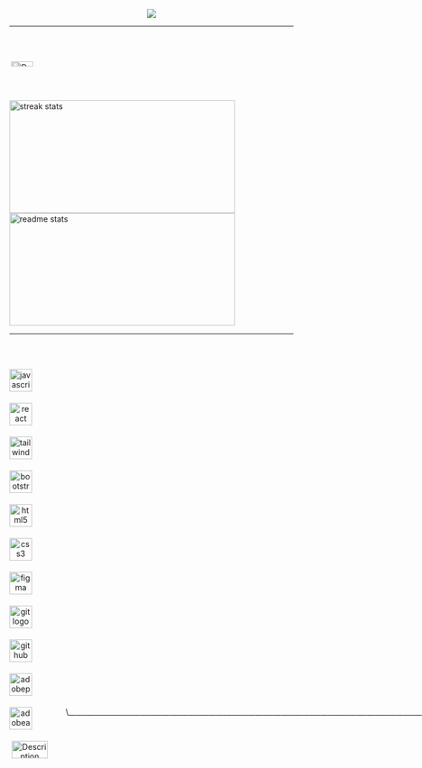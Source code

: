 <p align="center">
  <img src="https://readme-typing-svg.herokuapp.com?font=Fira+Code&size=22&duration=2500&pause=800&color=36BCF7&center=true&vCenter=true&width=600&lines=Hey+there%2C+It+Is+Noorullah;Available+for+hiring;Focusing+on+JavaScript+and+React" />
</p>

---

<br><br>
<p style="display: grid; grid-template-columns: 1fr 1fr; gap: 20px;">
  <img align="right" width="40%" src="https://user-images.githubusercontent.com/74038190/212748842-9fcbad5b-6173-4175-8a61-521f3dbb7514.gif" alt="Description">
  <div align="left">
    <img width="400" height="200" src="https://github-readme-streak-stats-salesp07.vercel.app/?user=NN-Bayat&count_private=true&theme=react&border_radius=10" alt="streak stats"/>
    <img width="400" height="200" src="https://github-readme-stats-salesp07.vercel.app/api?username=NN-Bayat&count_private=true&show_icons=true&theme=react&rank_icon=github&border_radius=10" alt="readme stats"/>
  </div>
</p>

---

<br><br>
<div align="center" style="display: grid; grid-template-columns: 1fr 1fr; gap: 20px;">
    <img src="https://cdn.simpleicons.org/javascript/F7DF1E" height="40" alt="javascript logo" />
    <img width="12" />
    <img src="https://cdn.simpleicons.org/react/61DAFB" height="40" alt="react logo" />
    <img width="12" />
    <img src="https://cdn.simpleicons.org/tailwindcss/06B6D4" height="40" alt="tailwindcss logo" />
    <img width="12" />
    <img src="https://skillicons.dev/icons?i=bootstrap" height="40" alt="bootstrap logo" />
    <img width="12" />
    <img src="https://skillicons.dev/icons?i=html" height="40" alt="html5 logo" />
    <img width="12" />
    <img src="https://skillicons.dev/icons?i=css" height="40" alt="css3 logo" />
    <img width="12" />
    <img src="https://skillicons.dev/icons?i=figma" height="40" alt="figma logo" />
    <img width="12" />
    <img src="https://cdn.simpleicons.org/git/F05032" height="40" alt="git logo" />
    <img width="12" />
    <img src="https://skillicons.dev/icons?i=github" height="40" alt="github logo" />
    <img width="12" />
    <img src="https://skillicons.dev/icons?i=ps" height="40" alt="adobephotoshop logo" />
    <img width="12" />
    <img src="https://skillicons.dev/icons?i=ae" height="40" alt="adobeaftereffects logo" />\__________________________________________________________________________________________________________/
    <br><br>
    <img width="90%" src="https://user-images.githubusercontent.com/74038190/212749447-bfb7e725-6987-49d9-ae85-2015e3e7cc41.gif" alt="Description">
</div>
